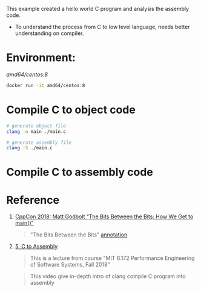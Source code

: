 This example created a hello world C program and analysis the assembly code.

- To understand the process from C to low level language, needs better understanding on compiler.

# Environment: 

*amd64/centos:8*

``` bash
docker run -it amd64/centos:8
```



# Compile C to object code

``` bash
# generate object file
clang -o main ./main.c

# generate assembly file
clang -S ./main.c
```


# Compile C to assembly code


# Reference

1. [CppCon 2018: Matt Godbolt “The Bits Between the Bits: How We Get to main()”](https://www.youtube.com/watch?v=dOfucXtyEsU)

    > "The Bits Between the Bits" [annotation](./The-Bits-Between-the-Bits-annotation.md)


2. [5. C to Assembly](https://www.youtube.com/watch?v=wt7a5BOztuM)

    > This is a lecture from course "MIT 6.172 Performance Engineering of Software Systems, Fall 2018"

    > This video give in-depth intro of clang compile C program into assembly
